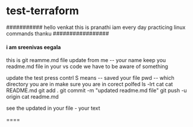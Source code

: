 # test-terraform
###########
hello venkat this is pranathi
iam every day practicing linux commands
thanku
#################
#### i am  sreenivas eegala ####
this is git reamme.md file update from me -- your name
keep you readme.md file in your vs code we have to be aware of something 

update  the test
press contrl S  means -- saved your file
pwd -- which directory you are in make sure you are in corect polfed 
ls -lrt
cat  <filename>
cat README.md
git add .
git commit -m "updated readme.md file"
git push -u origin  <Banrchname>
cat readme.md 

see the updated in your file  - your text 

====
